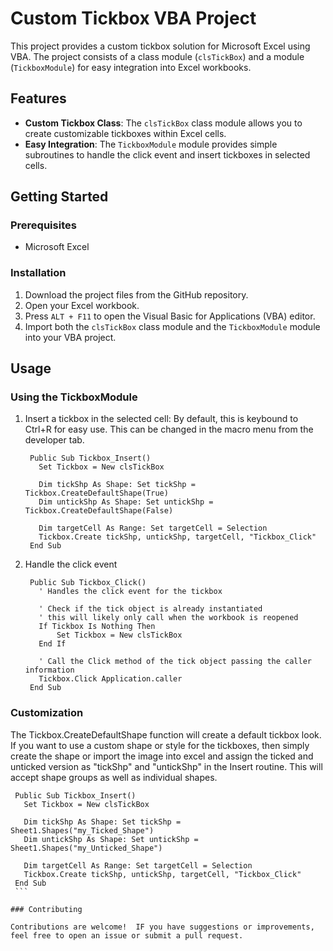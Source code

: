 # Custom Tickbox VBA Project

This project provides a custom tickbox solution for Microsoft Excel using VBA. The project consists of a class module (`clsTickBox`) and a module (`TickboxModule`) for easy integration into Excel workbooks.

## Features

- **Custom Tickbox Class**: The `clsTickBox` class module allows you to create customizable tickboxes within Excel cells.
- **Easy Integration**: The `TickboxModule` module provides simple subroutines to handle the click event and insert tickboxes in selected cells.

## Getting Started

### Prerequisites

- Microsoft Excel

### Installation

1. Download the project files from the GitHub repository.
2. Open your Excel workbook.
3. Press `ALT + F11` to open the Visual Basic for Applications (VBA) editor.
4. Import both the `clsTickBox` class module and the `TickboxModule` module into your VBA project.

## Usage

### Using the TickboxModule

1. Insert a tickbox in the selected cell:
     By default, this is keybound to Ctrl+R for easy use.  This can be changed in the macro menu from the developer tab.
   ```vba
    Public Sub Tickbox_Insert()
      Set Tickbox = New clsTickBox
      
      Dim tickShp As Shape: Set tickShp = Tickbox.CreateDefaultShape(True)
      Dim untickShp As Shape: Set untickShp = Tickbox.CreateDefaultShape(False)
  
      Dim targetCell As Range: Set targetCell = Selection
      Tickbox.Create tickShp, untickShp, targetCell, "Tickbox_Click"
    End Sub
    ```
2. Handle the click event
   ```vba
    Public Sub Tickbox_Click()
      ' Handles the click event for the tickbox
      
      ' Check if the tick object is already instantiated
      ' this will likely only call when the workbook is reopened
      If Tickbox Is Nothing Then
          Set Tickbox = New clsTickBox
      End If
      
      ' Call the Click method of the tick object passing the caller information
      Tickbox.Click Application.caller
    End Sub
    ```

### Customization

The Tickbox.CreateDefaultShape function will create a default tickbox look.  
If you want to use a custom shape or style for the tickboxes, then simply create the shape or import the image into excel and assign the ticked and unticked version as "tickShp" and "untickShp" in the Insert routine.  This will accept shape groups as well as individual shapes.
   ```vba
    Public Sub Tickbox_Insert()
      Set Tickbox = New clsTickBox
      
      Dim tickShp As Shape: Set tickShp = Sheet1.Shapes("my_Ticked_Shape")
      Dim untickShp As Shape: Set untickShp = Sheet1.Shapes("my_Unticked_Shape")
  
      Dim targetCell As Range: Set targetCell = Selection
      Tickbox.Create tickShp, untickShp, targetCell, "Tickbox_Click"
    End Sub
    ```

### Contributing

Contributions are welcome!  IF you have suggestions or improvements, feel free to open an issue or submit a pull request.
